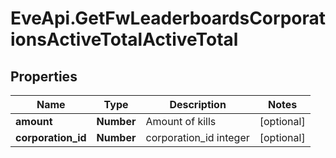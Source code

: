 # EveApi.GetFwLeaderboardsCorporationsActiveTotalActiveTotal

## Properties
Name | Type | Description | Notes
------------ | ------------- | ------------- | -------------
**amount** | **Number** | Amount of kills | [optional] 
**corporation_id** | **Number** | corporation_id integer | [optional] 


